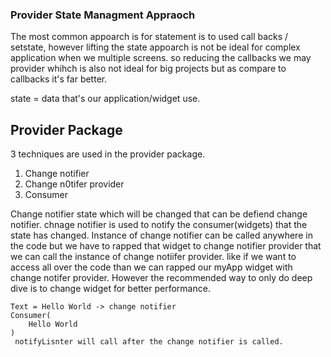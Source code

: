 ### Provider State Managment Appraoch

The most common appoarch is for statement is to used call backs / setstate, however lifting the state appoarch is not be ideal for complex application when we multiple screens. so reducing the callbacks we may provider whihch is also not ideal for big projects but as compare to callbacks it's far better.

state = data that's our application/widget use.

## Provider Package
3 techniques are used in the provider package.
1) Change notifier 
2) Change n0tifer provider
3) Consumer 

 Change notifier
   state which will be changed that can be defiend change notifier. chnage notifier is used to notify the consumer(widgets) that the state has changed. Instance of change notifier can be called anywhere in the code but we have to rapped that widget to change notifier provider that we can call the instance of change notiifer provider. like if we want to access all over the code than we can rapped our myApp widget with change notifer provider. However the recommended way to only do deep dive is to change widget for better performance.
   ```
   Text = Hello World -> change notifier 
   Consumer(
       Hello World
   )
    notifyLisnter will call after the change notifier is called.
   ```